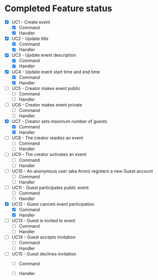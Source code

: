 ﻿# Completed Feature status

* [x] UC1 - Create event
    - [x] Command
    - [x] Handler
* [X] UC2 - Update title
    - [X] Command
    - [X] Handler
* [x] UC3 - Update event description
    - [x] Command
    - [x] Handler
* [x] UC4 - Update event start time and end time
    - [x] Command
    - [x] Handler
* [ ] UC5 - Creator makes event public
    - [ ] Command
    - [ ] Handler
* [ ] UC6 - Creator makes event private
    - [ ] Command
    - [ ] Handler
* [x] UC7 - Creator sets maximum number of guests
    - [x] Command
    - [x] Handler
* [ ] UC8 - The creator readies an event
    - [ ] Command
    - [ ] Handler
* [ ] UC9 - The creator activates an event
    - [ ] Command
    - [ ] Handler
* [ ] UC10 - An anonymous user (aka Anon) registers a new Guest account
    - [ ] Command
    - [ ] Handler
* [ ] UC11 - Guest participates public event
    - [ ] Command
    - [ ] Handler
* [x] UC12 - Guest cancels event participation
    - [x] Command
    - [x] Handler
* [ ] UC13 - Guest is invited to event
    - [ ] Command
    - [ ] Handler
* [ ] UC14 - Guest accepts invitation
    - [ ] Command
    - [ ] Handler
* [ ] UC15 - Guest declines invitation
    - [ ] Command
    - [ ] Handler




